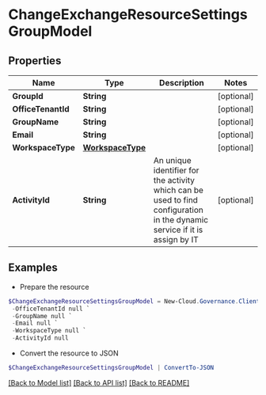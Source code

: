 # ChangeExchangeResourceSettingsGroupModel
## Properties

Name | Type | Description | Notes
------------ | ------------- | ------------- | -------------
**GroupId** | **String** |  | [optional] 
**OfficeTenantId** | **String** |  | [optional] 
**GroupName** | **String** |  | [optional] 
**Email** | **String** |  | [optional] 
**WorkspaceType** | [**WorkspaceType**](WorkspaceType.md) |  | [optional] 
**ActivityId** | **String** | An unique identifier for the activity which can be used to find configuration in the dynamic service if it is assign by IT | [optional] 

## Examples

- Prepare the resource
```powershell
$ChangeExchangeResourceSettingsGroupModel = New-Cloud.Governance.ClientChangeExchangeResourceSettingsGroupModel  -GroupId null `
 -OfficeTenantId null `
 -GroupName null `
 -Email null `
 -WorkspaceType null `
 -ActivityId null
```

- Convert the resource to JSON
```powershell
$ChangeExchangeResourceSettingsGroupModel | ConvertTo-JSON
```

[[Back to Model list]](../README.md#documentation-for-models) [[Back to API list]](../README.md#documentation-for-api-endpoints) [[Back to README]](../README.md)

